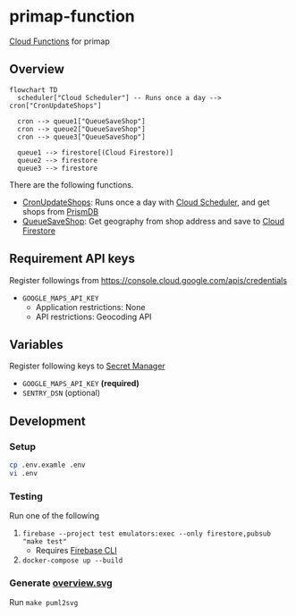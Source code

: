 # primap-function
[Cloud Functions](https://cloud.google.com/functions) for primap

## Overview
```mermaid
flowchart TD
  scheduler["Cloud Scheduler"] -- Runs once a day --> cron["CronUpdateShops"]

  cron --> queue1["QueueSaveShop"]
  cron --> queue2["QueueSaveShop"]
  cron --> queue3["QueueSaveShop"]

  queue1 --> firestore[(Cloud Firestore)]
  queue2 --> firestore
  queue3 --> firestore
```

There are the following functions.

* [CronUpdateShops](handler_cron_update_shops.go): Runs once a day with [Cloud Scheduler](https://cloud.google.com/scheduler), and get shops from [PrismDB](https://prismdb.takanakahiko.me/)
* [QueueSaveShop](handler_queue_save_shop.go): Get geography from shop address and save to [Cloud Firestore](https://firebase.google.com/docs/firestore)

## Requirement API keys
Register followings from https://console.cloud.google.com/apis/credentials

* `GOOGLE_MAPS_API_KEY`
  * Application restrictions: None
  * API restrictions: Geocoding API
  
## Variables
Register following keys to [Secret Manager](https://cloud.google.com/secret-manager)

* `GOOGLE_MAPS_API_KEY` **(required)**
* `SENTRY_DSN` (optional)

## Development
### Setup
```bash
cp .env.examle .env
vi .env
```

### Testing
Run one of the following

1. `firebase --project test emulators:exec --only firestore,pubsub "make test"`
    * Requires [Firebase CLI](https://firebase.google.com/docs/cli)
2. `docker-compose up --build`

### Generate [overview.svg](_img/overview.svg)
Run `make puml2svg`
